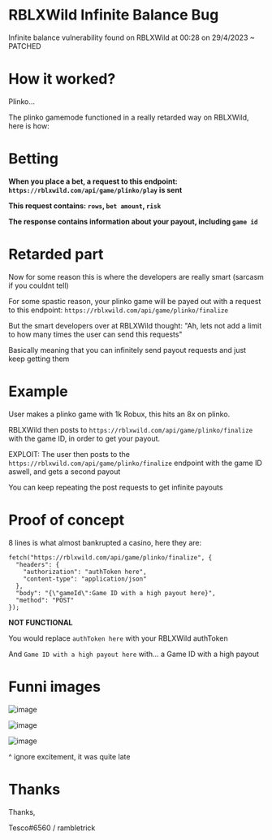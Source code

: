# RBLXWild Infinite Balance Bug
Infinite balance vulnerability found on RBLXWild at 00:28 on 29/4/2023 ~ PATCHED

# How it worked?
Plinko...

The plinko gamemode functioned in a really retarded way on RBLXWild, here is how:

# Betting
**When you place a bet, a request to this endpoint: `https://rblxwild.com/api/game/plinko/play` is sent**

**This request contains: `rows`, `bet amount`, `risk`**

**The response contains information about your payout, including `game id`**

# Retarded part
Now for some reason this is where the developers are really smart (sarcasm if you couldnt tell)

For some spastic reason, your plinko game will be payed out with a request to this endpoint: `https://rblxwild.com/api/game/plinko/finalize`

But the smart developers over at RBLXWild thought: "Ah, lets not add a limit to how many times the user can send this requests"

Basically meaning that you can infinitely send payout requests and just keep getting them

# Example

User makes a plinko game with 1k Robux, this hits an 8x on plinko.

RBLXWild then posts to `https://rblxwild.com/api/game/plinko/finalize` with the game ID, in order to get your payout.

EXPLOIT: The user then posts to the `https://rblxwild.com/api/game/plinko/finalize` endpoint with the game ID aswell, and gets a second payout

You can keep repeating the post requests to get infinite payouts

# Proof of concept

8 lines is what almost bankrupted a casino, here they are:

```
fetch("https://rblxwild.com/api/game/plinko/finalize", {
  "headers": {
    "authorization": "authToken here",
    "content-type": "application/json"
  },
  "body": "{\"gameId\":Game ID with a high payout here}",
  "method": "POST"
});
```

**NOT FUNCTIONAL**

You would replace `authToken here` with your RBLXWild authToken

And `Game ID with a high payout here` with... a Game ID with a high payout
# Funni images
![image](https://user-images.githubusercontent.com/66729830/235312492-19d109c4-8a6a-42fe-84f6-900e5a84d16a.png)

![image](https://user-images.githubusercontent.com/66729830/235312508-2c4c23af-3d4f-4df1-aa2c-b254694167dc.png)

![image](https://user-images.githubusercontent.com/66729830/235312569-c55909b8-84ef-4748-bc59-2660d9bb9047.png)

^ ignore excitement, it was quite late

# Thanks
Thanks,

Tesco#6560 / rambletrick
